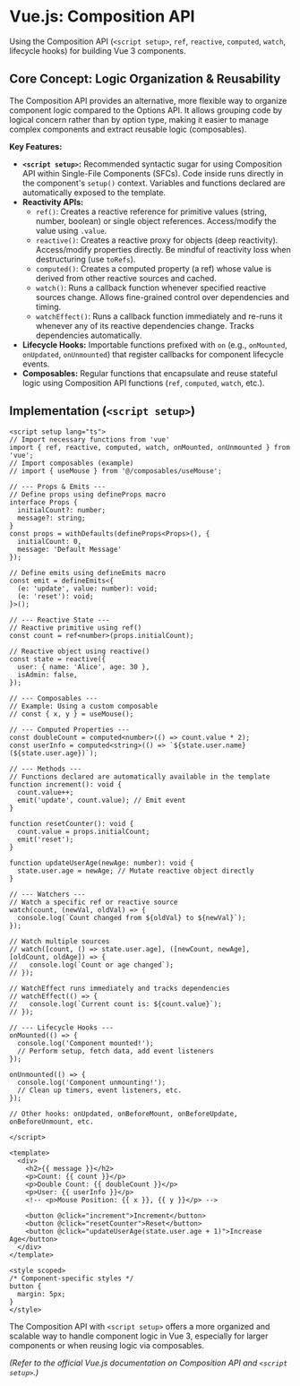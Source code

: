 # Vue.js: Composition API

Using the Composition API (`<script setup>`, `ref`, `reactive`, `computed`, `watch`, lifecycle hooks) for building Vue 3 components.

## Core Concept: Logic Organization & Reusability

The Composition API provides an alternative, more flexible way to organize component logic compared to the Options API. It allows grouping code by logical concern rather than by option type, making it easier to manage complex components and extract reusable logic (composables).

**Key Features:**

*   **`<script setup>`:** Recommended syntactic sugar for using Composition API within Single-File Components (SFCs). Code inside runs directly in the component's `setup()` context. Variables and functions declared are automatically exposed to the template.
*   **Reactivity APIs:**
    *   `ref()`: Creates a reactive reference for primitive values (string, number, boolean) or single object references. Access/modify the value using `.value`.
    *   `reactive()`: Creates a reactive proxy for objects (deep reactivity). Access/modify properties directly. Be mindful of reactivity loss when destructuring (use `toRefs`).
    *   `computed()`: Creates a computed property (a ref) whose value is derived from other reactive sources and cached.
    *   `watch()`: Runs a callback function whenever specified reactive sources change. Allows fine-grained control over dependencies and timing.
    *   `watchEffect()`: Runs a callback function immediately and re-runs it whenever any of its reactive dependencies change. Tracks dependencies automatically.
*   **Lifecycle Hooks:** Importable functions prefixed with `on` (e.g., `onMounted`, `onUpdated`, `onUnmounted`) that register callbacks for component lifecycle events.
*   **Composables:** Regular functions that encapsulate and reuse stateful logic using Composition API functions (`ref`, `computed`, `watch`, etc.).

## Implementation (`<script setup>`)

```vue
<script setup lang="ts">
// Import necessary functions from 'vue'
import { ref, reactive, computed, watch, onMounted, onUnmounted } from 'vue';
// Import composables (example)
// import { useMouse } from '@/composables/useMouse';

// --- Props & Emits ---
// Define props using defineProps macro
interface Props {
  initialCount?: number;
  message?: string;
}
const props = withDefaults(defineProps<Props>(), {
  initialCount: 0,
  message: 'Default Message'
});

// Define emits using defineEmits macro
const emit = defineEmits<{
  (e: 'update', value: number): void;
  (e: 'reset'): void;
}>();

// --- Reactive State ---
// Reactive primitive using ref()
const count = ref<number>(props.initialCount);

// Reactive object using reactive()
const state = reactive({
  user: { name: 'Alice', age: 30 },
  isAdmin: false,
});

// --- Composables ---
// Example: Using a custom composable
// const { x, y } = useMouse();

// --- Computed Properties ---
const doubleCount = computed<number>(() => count.value * 2);
const userInfo = computed<string>(() => `${state.user.name} (${state.user.age})`);

// --- Methods ---
// Functions declared are automatically available in the template
function increment(): void {
  count.value++;
  emit('update', count.value); // Emit event
}

function resetCounter(): void {
  count.value = props.initialCount;
  emit('reset');
}

function updateUserAge(newAge: number): void {
  state.user.age = newAge; // Mutate reactive object directly
}

// --- Watchers ---
// Watch a specific ref or reactive source
watch(count, (newVal, oldVal) => {
  console.log(`Count changed from ${oldVal} to ${newVal}`);
});

// Watch multiple sources
// watch([count, () => state.user.age], ([newCount, newAge], [oldCount, oldAge]) => {
//   console.log(`Count or age changed`);
// });

// WatchEffect runs immediately and tracks dependencies
// watchEffect(() => {
//   console.log(`Current count is: ${count.value}`);
// });

// --- Lifecycle Hooks ---
onMounted(() => {
  console.log('Component mounted!');
  // Perform setup, fetch data, add event listeners
});

onUnmounted(() => {
  console.log('Component unmounting!');
  // Clean up timers, event listeners, etc.
});

// Other hooks: onUpdated, onBeforeMount, onBeforeUpdate, onBeforeUnmount, etc.

</script>

<template>
  <div>
    <h2>{{ message }}</h2>
    <p>Count: {{ count }}</p>
    <p>Double Count: {{ doubleCount }}</p>
    <p>User: {{ userInfo }}</p>
    <!-- <p>Mouse Position: {{ x }}, {{ y }}</p> -->

    <button @click="increment">Increment</button>
    <button @click="resetCounter">Reset</button>
    <button @click="updateUserAge(state.user.age + 1)">Increase Age</button>
  </div>
</template>

<style scoped>
/* Component-specific styles */
button {
  margin: 5px;
}
</style>
```

The Composition API with `<script setup>` offers a more organized and scalable way to handle component logic in Vue 3, especially for larger components or when reusing logic via composables.

*(Refer to the official Vue.js documentation on Composition API and `<script setup>`.)*